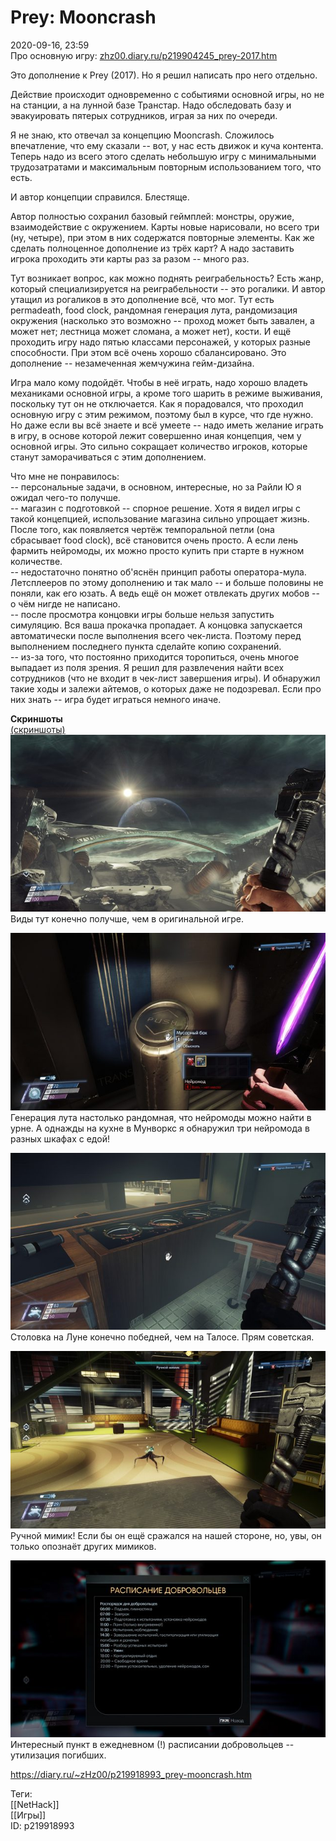 Prey: Mooncrash
================

   
 2020-09-16, 23:59   
  Про основную игру:  [zhz00.diary.ru/p219904245\_prey-2017.htm](Prey%20(2017))    
   
 Это дополнение к Prey (2017). Но я решил написать про него отдельно.   
   
 Действие происходит одновременно с событиями основной игры, но не на станции, а на лунной базе Транстар. Надо обследовать базу и эвакуировать пятерых сотрудников, играя за них по очереди.   
   
 Я не знаю, кто отвечал за концепцию Mooncrash. Сложилось впечатление, что ему сказали -- вот, у нас есть движок и куча контента. Теперь надо из всего этого сделать небольшую игру с минимальными трудозатратами и максимальным повторным использованием того, что есть.   
   
 И автор концепции справился. Блестяще.   
   
 Автор полностью сохранил базовый геймплей: монстры, оружие, взаимодействие с окружением. Карты новые нарисовали, но всего три (ну, четыре), при этом в них содержатся повторные элементы. Как же сделать полноценное дополнение из трёх карт? А надо заставить игрока проходить эти карты раз за разом -- много раз.   
   
 Тут возникает вопрос, как можно поднять реиграбельность? Есть жанр, который специализируется на реиграбельности -- это рогалики. И автор утащил из рогаликов в это дополнение всё, что мог. Тут есть permadeath, food clock, рандомная генерация лута, рандомизация окружения (насколько это возможно -- проход может быть завален, а может нет; лестница может сломана, а может нет), кости. И ещё проходить игру надо пятью классами персонажей, у которых разные способности. При этом всё очень хорошо сбалансировано. Это дополнение -- незамеченная жемчужина гейм-дизайна.   
   
 Игра мало кому подойдёт. Чтобы в неё играть, надо хорошо владеть механиками основной игры, а кроме того шарить в режиме выживания, поскольку тут он не отключается. Как я порадовался, что проходил основную игру с этим режимом, поэтому был в курсе, что где нужно. Но даже если вы всё знаете и всё умеете -- надо иметь желание играть в игру, в основе которой лежит совершенно иная концепция, чем у основной игры. Это сильно сокращает количество игроков, которые станут заморачиваться с этим дополнением.   
   
 Что мне не понравилось:   
 -- персональные задачи, в основном, интересные, но за Райли Ю я ожидал чего-то получше.   
 -- магазин с подготовкой -- спорное решение. Хотя я видел игры с такой концепцией, использование магазина сильно упрощает жизнь. После того, как появляется чертёж темпоральной петли (она сбрасывает food clock), всё становится очень просто. А если лень фармить нейромоды, их можно просто купить при старте в нужном количестве.   
 -- недостаточно понятно об'яснён принцип работы оператора-мула. Летсплееров по этому дополнению и так мало -- и больше половины не поняли, как его юзать. А ведь ещё он может отвлекать других мобов -- о чём нигде не написано.   
 -- после просмотра концовки игры больше нельзя запустить симуляцию. Вся ваша прокачка пропадает. А концовка запускается автоматически после выполнения всего чек-листа. Поэтому перед выполнением последнего пункта сделайте копию сохранений.   
 -- из-за того, что постоянно приходится торопиться, очень многое выпадает из поля зрения. Я решил для развлечения найти всех сотрудников (что не входит в чек-лист завершения игры). И обнаружил такие ходы и залежи айтемов, о которых даже не подозревал. Если про них знать -- игра будет играться немного иначе.   
   
  **Скриншоты**    
  [(скриншоты)](https://zHz00.diary.ru/p219918993.htm?index=1#linkmore219918993m1)       
  [![](pics/rNvOtSll.jpg)](https://i.imgur.com/rNvOtSl.jpg)    
 Виды тут конечно получше, чем в оригинальной игре.   
   
  [![](pics/HnzDj7Sl.jpg)](https://i.imgur.com/HnzDj7S.jpg)    
 Генерация лута настолько рандомная, что нейромоды можно найти в урне. А однажды на кухне в Мунворкс я обнаружил три нейромода в разных шкафах с едой!   
   
  [![](pics/AvH8YLal.jpg)](https://i.imgur.com/AvH8YLa.jpg)    
 Столовка на Луне конечно победней, чем на Талосе. Прям советская.   
   
  [![](pics/WKSbuO4l.jpg)](https://i.imgur.com/WKSbuO4.jpg)    
 Ручной мимик! Если бы он ещё сражался на нашей стороне, но, увы, он только опознаёт других мимиков.   
   
  [![](pics/MAQHuDTl.jpg)](https://i.imgur.com/MAQHuDT.jpg)    
 Интересный пункт в ежедневном (!) расписании добровольцев -- утилизация погибших.   
   
      
    
 <https://diary.ru/~zHz00/p219918993_prey-mooncrash.htm>   
   
 Теги:   
 [[NetHack]]   
 [[Игры]]   
 ID: p219918993